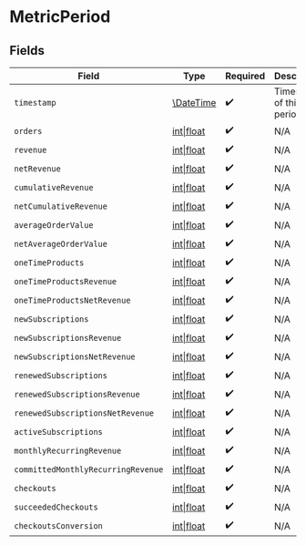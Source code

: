 # MetricPeriod


## Fields

| Field                                                                    | Type                                                                     | Required                                                                 | Description                                                              |
| ------------------------------------------------------------------------ | ------------------------------------------------------------------------ | ------------------------------------------------------------------------ | ------------------------------------------------------------------------ |
| `timestamp`                                                              | [\DateTime](https://www.php.net/manual/en/class.datetime.php)            | :heavy_check_mark:                                                       | Timestamp of this period data.                                           |
| `orders`                                                                 | [int\|float](../../Models/Components/Orders.md)                          | :heavy_check_mark:                                                       | N/A                                                                      |
| `revenue`                                                                | [int\|float](../../Models/Components/Revenue.md)                         | :heavy_check_mark:                                                       | N/A                                                                      |
| `netRevenue`                                                             | [int\|float](../../Models/Components/NetRevenue.md)                      | :heavy_check_mark:                                                       | N/A                                                                      |
| `cumulativeRevenue`                                                      | [int\|float](../../Models/Components/CumulativeRevenue.md)               | :heavy_check_mark:                                                       | N/A                                                                      |
| `netCumulativeRevenue`                                                   | [int\|float](../../Models/Components/NetCumulativeRevenue.md)            | :heavy_check_mark:                                                       | N/A                                                                      |
| `averageOrderValue`                                                      | [int\|float](../../Models/Components/AverageOrderValue.md)               | :heavy_check_mark:                                                       | N/A                                                                      |
| `netAverageOrderValue`                                                   | [int\|float](../../Models/Components/NetAverageOrderValue.md)            | :heavy_check_mark:                                                       | N/A                                                                      |
| `oneTimeProducts`                                                        | [int\|float](../../Models/Components/OneTimeProducts.md)                 | :heavy_check_mark:                                                       | N/A                                                                      |
| `oneTimeProductsRevenue`                                                 | [int\|float](../../Models/Components/OneTimeProductsRevenue.md)          | :heavy_check_mark:                                                       | N/A                                                                      |
| `oneTimeProductsNetRevenue`                                              | [int\|float](../../Models/Components/OneTimeProductsNetRevenue.md)       | :heavy_check_mark:                                                       | N/A                                                                      |
| `newSubscriptions`                                                       | [int\|float](../../Models/Components/NewSubscriptions.md)                | :heavy_check_mark:                                                       | N/A                                                                      |
| `newSubscriptionsRevenue`                                                | [int\|float](../../Models/Components/NewSubscriptionsRevenue.md)         | :heavy_check_mark:                                                       | N/A                                                                      |
| `newSubscriptionsNetRevenue`                                             | [int\|float](../../Models/Components/NewSubscriptionsNetRevenue.md)      | :heavy_check_mark:                                                       | N/A                                                                      |
| `renewedSubscriptions`                                                   | [int\|float](../../Models/Components/RenewedSubscriptions.md)            | :heavy_check_mark:                                                       | N/A                                                                      |
| `renewedSubscriptionsRevenue`                                            | [int\|float](../../Models/Components/RenewedSubscriptionsRevenue.md)     | :heavy_check_mark:                                                       | N/A                                                                      |
| `renewedSubscriptionsNetRevenue`                                         | [int\|float](../../Models/Components/RenewedSubscriptionsNetRevenue.md)  | :heavy_check_mark:                                                       | N/A                                                                      |
| `activeSubscriptions`                                                    | [int\|float](../../Models/Components/ActiveSubscriptions.md)             | :heavy_check_mark:                                                       | N/A                                                                      |
| `monthlyRecurringRevenue`                                                | [int\|float](../../Models/Components/MonthlyRecurringRevenue.md)         | :heavy_check_mark:                                                       | N/A                                                                      |
| `committedMonthlyRecurringRevenue`                                       | [int\|float](../../Models/Components/CommittedMonthlyRecurringRevenue.md) | :heavy_check_mark:                                                       | N/A                                                                      |
| `checkouts`                                                              | [int\|float](../../Models/Components/Checkouts.md)                       | :heavy_check_mark:                                                       | N/A                                                                      |
| `succeededCheckouts`                                                     | [int\|float](../../Models/Components/SucceededCheckouts.md)              | :heavy_check_mark:                                                       | N/A                                                                      |
| `checkoutsConversion`                                                    | [int\|float](../../Models/Components/CheckoutsConversion.md)             | :heavy_check_mark:                                                       | N/A                                                                      |